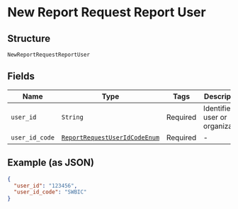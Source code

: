 
# New Report Request Report User

## Structure

`NewReportRequestReportUser`

## Fields

| Name | Type | Tags | Description |
|  --- | --- | --- | --- |
| `user_id` | `String` | Required | Identifies a user or organization |
| `user_id_code` | [`ReportRequestUserIdCodeEnum`](../../doc/models/report-request-user-id-code-enum.md) | Required | - |

## Example (as JSON)

```json
{
  "user_id": "123456",
  "user_id_code": "SWBIC"
}
```

